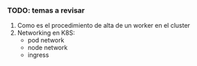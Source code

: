 ### TODO: temas a revisar ###

1. Como es el procedimiento de alta de un worker en el cluster
2. Networking en K8S:
   * pod network
   * node network
   * ingress
